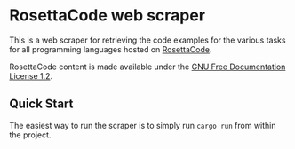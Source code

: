 # RosettaCode web scraper
This is a web scraper for retrieving the code examples for the various tasks for all programming languages hosted on [RosettaCode](http://www.rosettacode.org/wiki/Category:Programming_Tasks).

RosettaCode content is made available under the [GNU Free Documentation License 1.2](https://www.gnu.org/licenses/fdl-1.2.html).

## Quick Start
The easiest way to run the scraper is to simply run `cargo run` from within the project.
